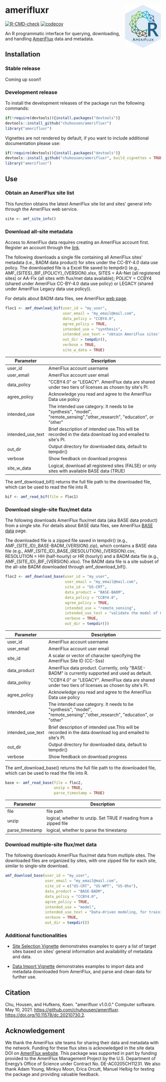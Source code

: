# amerifluxr <img src='man/figures/logo.png' align="right" height="138.5" />

[![R-CMD-check](https://github.com/chuhousen/amerifluxr/workflows/R-CMD-check/badge.svg)](https://github.com/chuhousen/amerifluxr/actions)
[![codecov](https://codecov.io/gh/chuhousen/amerifluxr/branch/master/graph/badge.svg)](https://codecov.io/gh/chuhousen/amerifluxr)

An R programmatic interface for querying, downloading, and handling [AmeriFlux](https://ameriflux.lbl.gov/) data and metadata.  

## Installation

### Stable release

Coming up soon!!

### Development release

To install the development releases of the package run the following
commands:

``` r
if(!require(devtools)){install.packages("devtools")}
devtools::install_github("chuhousen/amerifluxr")
library("amerifluxr")
```

Vignettes are not rendered by default, if you want to include additional
documentation please use:

``` r
if(!require(devtools)){install.packages("devtools")}
devtools::install_github("chuhousen/amerifluxr", build_vignettes = TRUE)
library("amerifluxr")
```
## Use

### Obtain an AmeriFlux site list 

This function obtains the latest AmeriFlux site list and
sites' general info through the AmeriFlux web service.

``` r
site <- amf_site_info()

```

### Download all-site metadata

Access to AmeriFlux data requires creating an AmeriFlux account first.
Register an account through the
[link](https://ameriflux-data.lbl.gov/Pages/RequestAccount.aspx).

The following downloads a single file containing all AmeriFlux sites'
metadata (i.e., BADM data product) for sites under the CC-BY-4.0 data 
use policy. The downloaded file is a Excel file saved to tempdir()
(e.g., AMF\_\{SITES\}\_BIF\_\{POLICY\}\_\{VERSION\}\.xlsx, SITES
= AA-Net (all registered sites) or AA-Flx (all sites with flux/met 
data available); POLICY = CCBY4 (shared under AmeriFlux CC-BY-4.0 
data use policy) or LEGACY (shared under AmeriFlux Legacy data use
policy)). 

For details about BADM data files, see AmeriFlux 
[web page](https://ameriflux.lbl.gov/data/aboutdata/badm-data-product/).


``` r
floc1 <- amf_download_bif(user_id = "my_user",
                          user_email = "my_email@mail.com",
                          data_policy = "CCBY4.0",
                          agree_policy = TRUE,
                          intended_use = "synthesis",
                          intended_use_text = "obtain AmeriFlux sites' geolocation, IGBP, and climate classification",
                          out_dir = tempdir(),
                          verbose = TRUE,
                          site_w_data = TRUE)
```


| Parameter          | Description                                                                                                                     |
| ------------------ | ------------------------------------------------------------------------------------------------------------------------------- |
| user_id            | AmeriFlux account username                                                                                                      |
| user_email         | AmeriFlux account user email                                                                                                    |
| data_policy        | "CCBY4.0" or "LEGACY". AmeriFlux data are shared under two tiers of licenses as chosen by site's PI.                            |
| agree_policy       | Acknowledge you read and agree to the AmeriFlux Data use policy                                                                 |  
| intended_use       | The intended use category. It needs to be "synthesis", "model", "remote_sensing","other_research", "education", or "other"      |
| intended_use_text  | Brief description of intended use.This will be recorded in the data download log and emailed to site's PI.                      |
| out_dir            | Output directory for downloaded data, default to tempdir()                                                                      |
| verbose            | Show feedback on download progress                                                                                              |
| site_w_data        | Logical, download all registered sites (FALSE) or only sites with available BASE data (TRUE)                                    |

The amf_download_bif() returns the full file path to the downloaded file,
which can be used to read the file into R.

``` r
bif <- amf_read_bif(file = floc1)

```

### Download single-site flux/met data

The following downloads AmeriFlux flux/met data (aka BASE data product)
from a single site. For details about BASE data files, see AmeriFlux
[BASE data](https://ameriflux.lbl.gov/data/data-processing-pipelines/base-publish/)
page. 

The downloaded file is a zipped file saved in tempdir()
(e.g., AMF\_\{SITE_ID\}\_BASE-BADM\_\{VERSION\}\.zip), which contains a BASE data 
file (e.g., AMF\_\{SITE_ID\}\_BASE\_\{RESOLUTION\}\_\{VERSION\}\.csv, 
RESOLUTION = HH (half-hourly) or HR (hourly)) and a BADM data file (e.g., 
AMF\_\{SITE_ID\}\_BIF\_\{VERSION\}\.xlsx). The BADM data file is a site subset of 
the all-site BADM downloaded through amf_download_bif().

``` r
floc2 <- amf_download_base(user_id = "my_user",
                           user_email = "my_email@mail.com",
                           site_id = "US-CRT",
                           data_product = "BASE-BADM",
                           data_policy = "CCBY4.0",
                           agree_policy = TRUE,
                           intended_use = "remote_sensing",
                           intended_use_text = "validate the model of GPP estimation",
                           verbose = TRUE,
                           out_dir = tempdir())

```


| Parameter          | Description                                                                                                                     |
| ------------------ | ------------------------------------------------------------------------------------------------------------------------------- |
| user_id            | AmeriFlux account username                                                                                                      |
| user_email         | AmeriFlux account user email                                                                                                    |
| site_id            | A scalar or vector of character specifying the AmeriFlux Site ID (CC-Sss)                                                       |
| data_product       | AmeriFlux data product. Currently, only "BASE-BADM" is currently supported and used as default.                                 |
| data_policy        | "CCBY4.0" or "LEGACY". AmeriFlux data are shared under two tiers of licenses as chosen by site's PI.                            |
| agree_policy       | Acknowledge you read and agree to the AmeriFlux Data use policy                                                                 |  
| intended_use       | The intended use category. It needs to be "synthesis", "model", "remote_sensing","other_research", "education", or "other"      |
| intended_use_text  | Brief description of intended use.This will be recorded in the data download log and emailed to site's PI.                      |
| out_dir            | Output directory for downloaded data, default to tempdir()                                                                      |
| verbose            | Show feedback on download progress                                                                                              |

The amf_download_base() returns the full file path to the downloaded file,
which can be used to read the file into R.

``` r
base <- amf_read_base(file = floc2,
                      unzip = TRUE,
                      parse_timestamp = TRUE)
```


| Parameter          | Description                                                                                                                     |
| ------------------ | ------------------------------------------------------------------------------------------------------------------------------- |
| file               | file path                                                                                                                       |
| unzip              | logical, whether to unzip. Set TRUE if reading from a zipped file                                                               |
| parse_timestamp    | logical, whether to parse the timestamp                                                                                         |


### Download multiple-site flux/met data

The following downloads AmeriFlux flux/met data from multiple sites. 
The downloaded files are organized by sites, with one zipped file for
each site, similar to single-site download.

``` r
amf_download_base(user_id = "my_user",
                  user_email = "my_email@mail.com",
                  site_id = c("US-CRT", "US-WPT", "US-Oho"),
                  data_product = "BASE-BADM",
                  data_policy = "CCBY4.0",
                  agree_policy = TRUE,
                  intended_use = "model",
                  intended_use_text = "Data-driven modeling, for training models and cross-validation",
                  verbose = TRUE,
                  out_dir = tempdir())

```
### Additional functionalities

* [Site Selection Vignette](https://chuhousen.github.io/amerifluxr/articles/site_selection.html)
demonstrates examples to query a list of target sites based on
sites' general information and availability of metadata and data. 

* [Data Import Vignette](https://chuhousen.github.io/amerifluxr/articles/data_import.html)
demonstrates examples to import data and metadata downloaded from
AmeriFlux, and parse and clean data for further use. 

## Citation

Chu, Housen, and Hufkens, Koen. "amerifluxr v1.0.0." Computer software. May 10, 2021. https://github.com/chuhousen/amerifluxr. https://doi.org/10.11578/dc.20210730.2.

## Acknowledgement

We thank the AmeriFlux site teams for sharing their data and 
metadata with the network. Funding for these flux sites is 
acknowledged in the site data DOI on 
[AmeriFlux website](https://ameriflux.lbl.gov/).
This package was supported in part by funding provided to the
AmeriFlux Management Project by the U.S. Department of Energy’s
Office of Science under Contract No. DE-AC0205CH11231.
We also thank Adam Young, Minkyu Moon, Erica Orcutt, Manuel Helbig
for testing the package and providing valuable feedback.

